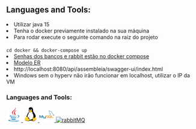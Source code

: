 <h2 align="left">Languages and Tools:</h2>
<li>Utilizar java 15</li>
<li>Tenha o docker previamente instalado na sua máquina</li>
<li>Para rodar execute o seguinte comando na raiz do projeto</li>
<code>
cd docker && docker-compose up
</code>
<li> <a href="docker/docker-compose.yml">  Senhas dos bancos e rabbit estão no docker compose</a></li>
<li> 
    <a href="https://drive.google.com/file/d/1he_W6Iim2sO9VlEE2qgSrvAjVIAE1-lj/view?usp=sharing">
        <label>       
            Modelo ER    
        </label>
    </a>
</li>
<li>
    <a>http://localhost:8080/api/assembleia/swagger-ui/index.html</a>
</li>
<li>Windows sem o hyperv não irão funcionar em localhost, utilizar o IP da VM</li>

<h3 align="left">Languages and Tools:</h3>
<p align="left"> 
    <a href="https://www.java.com" target="_blank"> 
        <img src="https://raw.githubusercontent.com/devicons/devicon/master/icons/java/java-original.svg" alt="java" width="40" height="40"/> </a> <a href="https://www.linux.org/" target="_blank"> <img src="https://raw.githubusercontent.com/devicons/devicon/master/icons/linux/linux-original.svg" alt="linux" width="40" height="40"/> </a> <a href="https://www.mysql.com/" target="_blank"> <img src="https://raw.githubusercontent.com/devicons/devicon/master/icons/mysql/mysql-original-wordmark.svg" alt="mysql" width="40" height="40"/> </a> <a href="https://www.rabbitmq.com" target="_blank"> <img src="https://www.vectorlogo.zone/logos/rabbitmq/rabbitmq-icon.svg" alt="rabbitMQ" width="40" height="40"/> 
    </a> 
</p>


